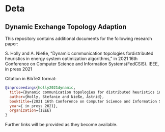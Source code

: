 # Deta
##  Dynamic Exchange Topology Adaption

This repository contains additional documents for the following research paper:

S.  Holly  and  A.  Nieße,  “Dynamic  communication  topologies  fordistributed  heuristics  in  energy  system  optimization  algorithms,”  in 2021 16th Conference on Computer Science and Information Systems(FedCSIS).    IEEE, in press 2021

Citation in BibTeX format:
```bibtex
@inproceedings{holly2021dynamic,
  title={Dynamic communication topologies for distributed heuristics in energy system optimization algorithms},
  author={Holly, Stefanie and Nieße, Astrid},
  booktitle={2021 16th Conference on Computer Science and Information Systems (FedCSIS)},
  year={ in press 2021},
  organization={IEEE}
}
```

Further links will be provided as they become available. 
